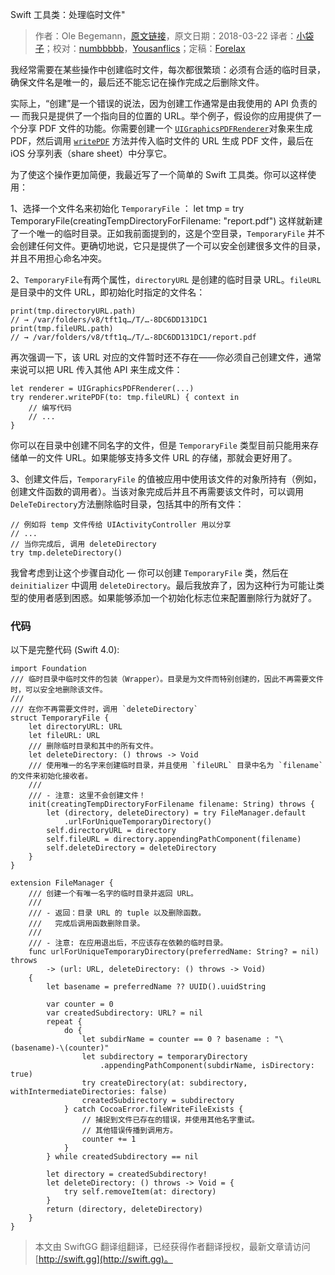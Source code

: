 Swift 工具类：处理临时文件"

> 作者：Ole Begemann，[原文链接](https://oleb.net/blog/2018/03/temp-file-helper/)，原文日期：2018-03-22
> 译者：[小袋子](http://daizi.me)；校对：[numbbbbb](http://numbbbbb.com/)，[Yousanflics](http://blog.yousanflics.com.cn)；定稿：[Forelax](http://forelax.space)
  








我经常需要在某些操作中创建临时文件，每次都很繁琐：必须有合适的临时目录，确保文件名是唯一的，最后还不能忘记在操作完成之后删除文件。

实际上，“创建”是一个错误的说法，因为创建工作通常是由我使用的 API 负责的 — 而我只是提供了一个指向目的位置的 URL。举个例子，假设你的应用提供了一个分享 PDF 文件的功能。你需要创建一个 [`UIGraphicsPDFRenderer`](https://developer.apple.com/documentation/uikit/uigraphicspdfrenderer)对象来生成 PDF，然后调用 [`writePDF`](https://developer.apple.com/documentation/uikit/uigraphicspdfrenderer/1649119-writepdf) 方法并传入临时文件的 URL 生成 PDF 文件，最后在 iOS 分享列表（share sheet）中分享它。

为了使这个操作更加简便，我最近写了一个简单的 Swift 工具类。你可以这样使用：



1、选择一个文件名来初始化 `TemporaryFile` ：
    let tmp = try TemporaryFile(creatingTempDirectoryForFilename: "report.pdf")
这样就新建了一个唯一的临时目录。正如我前面提到的，这是个空目录，`TemporaryFile` 并不会创建任何文件。更确切地说，它只是提供了一个可以安全创建很多文件的目录，并且不用担心命名冲突。

2、`TemporaryFile`有两个属性，`directoryURL` 是创建的临时目录 URL。`fileURL` 是目录中的文件 URL，即初始化时指定的文件名：

    print(tmp.directoryURL.path)
    // → /var/folders/v8/tft1q…/T/…-8DC6DD131DC1
    print(tmp.fileURL.path)
    // → /var/folders/v8/tft1q…/T/…-8DC6DD131DC1/report.pdf

再次强调一下，该 URL 对应的文件暂时还不存在——你必须自己创建文件，通常来说可以把 URL 传入其他 API 来生成文件：

    let renderer = UIGraphicsPDFRenderer(...)
    try renderer.writePDF(to: tmp.fileURL) { context in
        // 编写代码
        // ...
    }

你可以在目录中创建不同名字的文件，但是 `TemporaryFile` 类型目前只能用来存储单一的文件 URL。如果能够支持多文件 URL 的存储，那就会更好用了。

3、创建文件后，`TemporaryFile` 的值被应用中使用该文件的对象所持有（例如，创建文件函数的调用者）。当该对象完成后并且不再需要该文件时，可以调用`DeleTeDirectory`方法删除临时目录，包括其中的所有文件：

    // 例如将 temp 文件传给 UIActivityController 用以分享
    // ...
    // 当你完成后, 调用 deleteDirectory
    try tmp.deleteDirectory()

我曾考虑到让这个步骤自动化 — 你可以创建 `TemporaryFile` 类，然后在 `deinitializer` 中调用 `deleteDirectory`。最后我放弃了，因为这种行为可能让类型的使用者感到困惑。如果能够添加一个初始化标志位来配置删除行为就好了。

### 代码

以下是完整代码 (Swift 4.0):

    import Foundation
    /// 临时目录中临时文件的包装（Wrapper）。目录是为文件而特别创建的，因此不再需要文件时，可以安全地删除该文件。
    ///
    /// 在你不再需要文件时，调用 `deleteDirectory`
    struct TemporaryFile {
        let directoryURL: URL
        let fileURL: URL
        /// 删除临时目录和其中的所有文件。
        let deleteDirectory: () throws -> Void
    	/// 使用唯一的名字来创建临时目录，并且使用 `fileURL` 目录中名为 `filename` 的文件来初始化接收者。
        ///
        /// - 注意: 这里不会创建文件！
        init(creatingTempDirectoryForFilename filename: String) throws {
            let (directory, deleteDirectory) = try FileManager.default
                .urlForUniqueTemporaryDirectory()
            self.directoryURL = directory
            self.fileURL = directory.appendingPathComponent(filename)
            self.deleteDirectory = deleteDirectory
        }
    }
    
    extension FileManager {
    	/// 创建一个有唯一名字的临时目录并返回 URL。
        ///
        /// - 返回：目录 URL 的 tuple 以及删除函数。
        ///   完成后调用函数删除目录。
        ///
        /// - 注意: 在应用退出后，不应该存在依赖的临时目录。
        func urlForUniqueTemporaryDirectory(preferredName: String? = nil) throws
            -> (url: URL, deleteDirectory: () throws -> Void)
        {
            let basename = preferredName ?? UUID().uuidString
    
            var counter = 0
            var createdSubdirectory: URL? = nil
            repeat {
                do {
                    let subdirName = counter == 0 ? basename : "\(basename)-\(counter)"
                    let subdirectory = temporaryDirectory
                        .appendingPathComponent(subdirName, isDirectory: true)
                    try createDirectory(at: subdirectory, withIntermediateDirectories: false)
                    createdSubdirectory = subdirectory
                } catch CocoaError.fileWriteFileExists {
                    // 捕捉到文件已存在的错误，并使用其他名字重试。
                    // 其他错误传播到调用方。
                    counter += 1
                }
            } while createdSubdirectory == nil
    
            let directory = createdSubdirectory!
            let deleteDirectory: () throws -> Void = {
                try self.removeItem(at: directory)
            }
            return (directory, deleteDirectory)
        }
    }
> 本文由 SwiftGG 翻译组翻译，已经获得作者翻译授权，最新文章请访问 [http://swift.gg](http://swift.gg)。